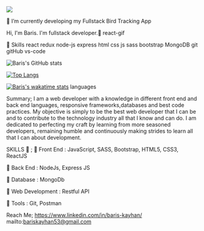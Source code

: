 <a href="https://github.com/bariskayhan93/github-readme-stats">
  <img align="center" src="https://github-readme-stats.vercel.app/api/pin/?username=bariskayhan93&repo=github-readme-stats" />
</a>

🌱 I’m currently developing my Fullstack Bird Tracking App

Hi, I'm Baris. I'm fullstack developer.👋
react-gif


🚀 Skills
react redux node-js express html css js sass bootstrap MongoDB git gitHub vs-code  

![Baris's GitHub stats](https://github-readme-stats.vercel.app/api?username=bariskayhan93&show_icons=true&theme=radical)

[![Top Langs](https://github-readme-stats.vercel.app/api/top-langs/?username=bariskayhan93&layout=compact&theme=radical)](https://github.com/anuraghazra/github-readme-stats)

[![Baris's wakatime stats](https://github-readme-stats.vercel.app/api/wakatime?username=bariskayhan&layout=compact&theme=radical)](https://github.com/anuraghazra/github-readme-stats)
languages

Summary;
I am a web developer with a knowledge in different front end and back end languages, responsive frameworks,databases and best code practices. My objective is simply to be the best web developer that I can be and to contribute to the technology industry all that I know and can do. I am dedicated to perfecting my craft by learning from more seasoned developers, remaining humble and continuously making strides to learn all that I can about development.


SKILLS 🚀 ;
💊 Front End : JavaScript, SASS, Bootstrap, HTML5, CSS3, ReactJS

💊 Back End : NodeJs, Express JS

💊 Database : MongoDb

💊 Web Development : Restful API

💊 Tools : Git, Postman


Reach Me;
https://www.linkedin.com/in/baris-kayhan/ mailto:bariskayhan53@gmail.com




